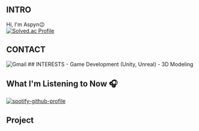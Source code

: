 <!-- 소개 -->
## INTRO
Hi, I'm Aspyn😉
<br>
[![Solved.ac Profile](http://mazassumnida.wtf/api/generate_badge?boj=aspyn_04_j)](https://solved.ac/aspyn_04_j)


<!-- 연락 수단 -->
## CONTACT
<img alt="Gmail" src ="https://img.shields.io/badge/Gmail-EA4335.svg?&style=for-the-badge&logo=Gmail&logoColor=white"/>
<!-- 관심사 -->
## INTERESTS
- Game Development (Unity, Unreal)
- 3D Modeling

<!-- 현재 음악 -->
## What I'm Listening to Now 🎧
[![spotify-github-profile](https://spotify-github-profile.kittinanx.com/api/view?uid=w4t3eqsuqrcbvab78aaoi6rdd&cover_image=true&theme=natemoo-re&show_offline=false&background_color=121212&interchange=false&bar_color=53b14f&bar_color_cover=false)](https://spotify-github-profile.kittinanx.com/api/view?uid=w4t3eqsuqrcbvab78aaoi6rdd&redirect=true)

<!-- 참여 프로젝트 -->
## Project

<!--
뭐 더 꾸미지?? 
-->
